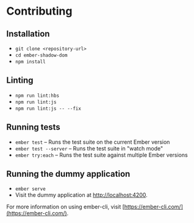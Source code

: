 Contributing
============

## Installation

* `git clone <repository-url>`
* `cd ember-shadow-dom`
* `npm install`

## Linting

* `npm run lint:hbs`
* `npm run lint:js`
* `npm run lint:js -- --fix`

## Running tests

* `ember test` – Runs the test suite on the current Ember version
* `ember test --server` – Runs the test suite in "watch mode"
* `ember try:each` – Runs the test suite against multiple Ember versions

## Running the dummy application

* `ember serve`
* Visit the dummy application at [http://localhost:4200](http://localhost:4200).

For more information on using ember-cli, visit [https://ember-cli.com/](https://ember-cli.com/).